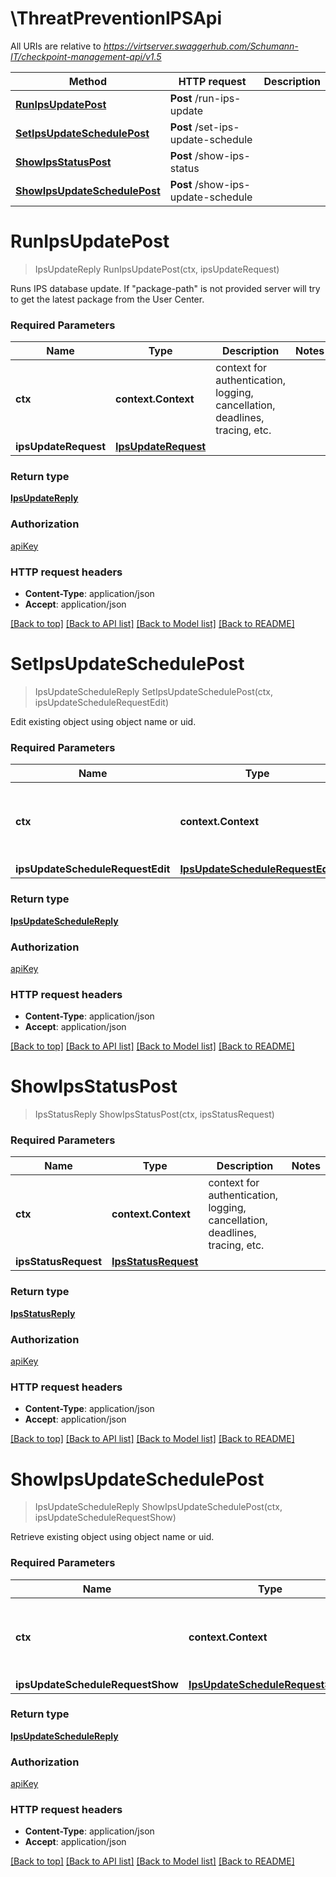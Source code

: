 # \ThreatPreventionIPSApi

All URIs are relative to *https://virtserver.swaggerhub.com/Schumann-IT/checkpoint-management-api/v1.5*

Method | HTTP request | Description
------------- | ------------- | -------------
[**RunIpsUpdatePost**](ThreatPreventionIPSApi.md#RunIpsUpdatePost) | **Post** /run-ips-update | 
[**SetIpsUpdateSchedulePost**](ThreatPreventionIPSApi.md#SetIpsUpdateSchedulePost) | **Post** /set-ips-update-schedule | 
[**ShowIpsStatusPost**](ThreatPreventionIPSApi.md#ShowIpsStatusPost) | **Post** /show-ips-status | 
[**ShowIpsUpdateSchedulePost**](ThreatPreventionIPSApi.md#ShowIpsUpdateSchedulePost) | **Post** /show-ips-update-schedule | 


# **RunIpsUpdatePost**
> IpsUpdateReply RunIpsUpdatePost(ctx, ipsUpdateRequest)


Runs IPS database update. If \"package-path\" is not provided server will try to get the latest package from the User Center.

### Required Parameters

Name | Type | Description  | Notes
------------- | ------------- | ------------- | -------------
 **ctx** | **context.Context** | context for authentication, logging, cancellation, deadlines, tracing, etc.
  **ipsUpdateRequest** | [**IpsUpdateRequest**](IpsUpdateRequest.md)|  | 

### Return type

[**IpsUpdateReply**](IpsUpdateReply.md)

### Authorization

[apiKey](../README.md#apiKey)

### HTTP request headers

 - **Content-Type**: application/json
 - **Accept**: application/json

[[Back to top]](#) [[Back to API list]](../README.md#documentation-for-api-endpoints) [[Back to Model list]](../README.md#documentation-for-models) [[Back to README]](../README.md)

# **SetIpsUpdateSchedulePost**
> IpsUpdateScheduleReply SetIpsUpdateSchedulePost(ctx, ipsUpdateScheduleRequestEdit)


Edit existing object using object name or uid.

### Required Parameters

Name | Type | Description  | Notes
------------- | ------------- | ------------- | -------------
 **ctx** | **context.Context** | context for authentication, logging, cancellation, deadlines, tracing, etc.
  **ipsUpdateScheduleRequestEdit** | [**IpsUpdateScheduleRequestEdit**](IpsUpdateScheduleRequestEdit.md)|  | 

### Return type

[**IpsUpdateScheduleReply**](IpsUpdateScheduleReply.md)

### Authorization

[apiKey](../README.md#apiKey)

### HTTP request headers

 - **Content-Type**: application/json
 - **Accept**: application/json

[[Back to top]](#) [[Back to API list]](../README.md#documentation-for-api-endpoints) [[Back to Model list]](../README.md#documentation-for-models) [[Back to README]](../README.md)

# **ShowIpsStatusPost**
> IpsStatusReply ShowIpsStatusPost(ctx, ipsStatusRequest)


### Required Parameters

Name | Type | Description  | Notes
------------- | ------------- | ------------- | -------------
 **ctx** | **context.Context** | context for authentication, logging, cancellation, deadlines, tracing, etc.
  **ipsStatusRequest** | [**IpsStatusRequest**](IpsStatusRequest.md)|  | 

### Return type

[**IpsStatusReply**](IpsStatusReply.md)

### Authorization

[apiKey](../README.md#apiKey)

### HTTP request headers

 - **Content-Type**: application/json
 - **Accept**: application/json

[[Back to top]](#) [[Back to API list]](../README.md#documentation-for-api-endpoints) [[Back to Model list]](../README.md#documentation-for-models) [[Back to README]](../README.md)

# **ShowIpsUpdateSchedulePost**
> IpsUpdateScheduleReply ShowIpsUpdateSchedulePost(ctx, ipsUpdateScheduleRequestShow)


Retrieve existing object using object name or uid.

### Required Parameters

Name | Type | Description  | Notes
------------- | ------------- | ------------- | -------------
 **ctx** | **context.Context** | context for authentication, logging, cancellation, deadlines, tracing, etc.
  **ipsUpdateScheduleRequestShow** | [**IpsUpdateScheduleRequestShow**](IpsUpdateScheduleRequestShow.md)|  | 

### Return type

[**IpsUpdateScheduleReply**](IpsUpdateScheduleReply.md)

### Authorization

[apiKey](../README.md#apiKey)

### HTTP request headers

 - **Content-Type**: application/json
 - **Accept**: application/json

[[Back to top]](#) [[Back to API list]](../README.md#documentation-for-api-endpoints) [[Back to Model list]](../README.md#documentation-for-models) [[Back to README]](../README.md)


